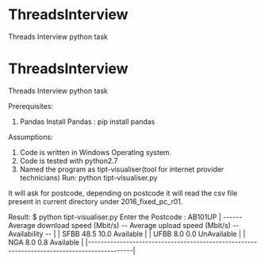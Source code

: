 # ThreadsInterview
Threads Interview python task

# ThreadsInterview
Threads Interview python task

Prerequisites:
1. Pandas
    Install Pandas : pip install pandas

Assumptions:
1. Code is written in Windows Operating system.
2. Code is tested with python2.7
3. Named the program as tipt-visualiser(tool for internet provider technicians)
Run:
python tipt-visualiser.py

It will ask for postcode, depending on postcode it will read the csv file present in current directory under
2016_fixed_pc_r01.

Result:
$ python tipt-visualiser.py
Enter the Postcode : AB101UP
| ------ Average download speed (Mbit/s) -- Average upload speed (Mbit/s) -- Availability -- |
|  SFBB            48.5                                10.0                      Available     |
|  UFBB            8.0                                0.0                      UnAvailable     |
|  NGA             8.0                                0.8                      Available     |
|--------------------------------------------------------------------------------------------|
